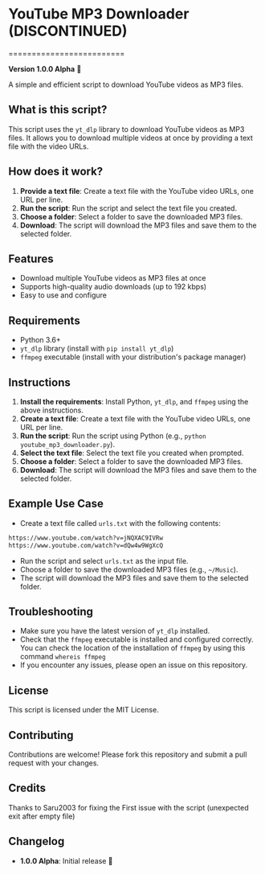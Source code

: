 # YouTube MP3 Downloader (DISCONTINUED)
=========================

**Version 1.0.0 Alpha** 🎉

A simple and efficient script to download YouTube videos as MP3 files.

**What is this script?**
------------------------

This script uses the `yt_dlp` library to download YouTube videos as MP3 files. It allows you to download multiple videos at once by providing a text file with the video URLs.

**How does it work?**
----------------------

1. **Provide a text file**: Create a text file with the YouTube video URLs, one URL per line.
2. **Run the script**: Run the script and select the text file you created.
3. **Choose a folder**: Select a folder to save the downloaded MP3 files.
4. **Download**: The script will download the MP3 files and save them to the selected folder.

**Features**
------------

* Download multiple YouTube videos as MP3 files at once
* Supports high-quality audio downloads (up to 192 kbps)
* Easy to use and configure

**Requirements**
---------------

* Python 3.6+
* `yt_dlp` library (install with `pip install yt_dlp`)
* `ffmpeg` executable (install with your distribution's package manager)

**Instructions**
--------------

1. **Install the requirements**: Install Python, `yt_dlp`, and `ffmpeg` using the above instructions.
2. **Create a text file**: Create a text file with the YouTube video URLs, one URL per line.
3. **Run the script**: Run the script using Python (e.g., `python youtube_mp3_downloader.py`).
4. **Select the text file**: Select the text file you created when prompted.
5. **Choose a folder**: Select a folder to save the downloaded MP3 files.
6. **Download**: The script will download the MP3 files and save them to the selected folder.

**Example Use Case**
--------------------

* Create a text file called `urls.txt` with the following contents:
```txt
https://www.youtube.com/watch?v=jNQXAC9IVRw
https://www.youtube.com/watch?v=dQw4w9WgXcQ
```
* Run the script and select `urls.txt` as the input file.
* Choose a folder to save the downloaded MP3 files (e.g., `~/Music`).
* The script will download the MP3 files and save them to the selected folder.

**Troubleshooting**
------------------

* Make sure you have the latest version of `yt_dlp` installed.
* Check that the `ffmpeg` executable is installed and configured correctly. You can check the location of the installation of `ffmpeg` by using this command `whereis ffmpeg`
* If you encounter any issues, please open an issue on this repository.

**License**
---------

This script is licensed under the MIT License.

**Contributing**
--------------

Contributions are welcome! Please fork this repository and submit a pull request with your changes.

**Credits**
--------------
Thanks to Saru2003 for fixing the First issue with the script (unexpected exit after empty file)

**Changelog**
-------------

* **1.0.0 Alpha**: Initial release 🎉

